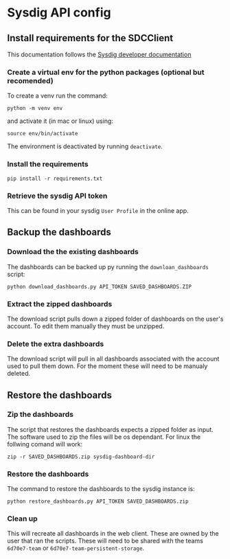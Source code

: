 # Sysdig API config

## Install requirements for the SDCClient

This documentation follows the [Sysdig developer documentation](https://docs.sysdig.com/en/docs/developer-tools/)

### Create a virtual env for the python packages (optional but recomended)

To create a venv run the command:

`python -m venv env`

and activate it (in mac or linux) using:

`source env/bin/activate`

 The environment is deactivated by running `deactivate`.

### Install the requirements

 `pip install -r requirements.txt`


### Retrieve the sysdig API token

This can be found in your sysdig `User Profile` in the online app.

## Backup the dashboards

### Download the the existing dashboards

The dashboards can be backed up py running the `downloan_dashboards` script:

```
python download_dashboards.py API_TOKEN SAVED_DASHBOARDS.ZIP
```

### Extract the zipped dashboards

The download script pulls down a zipped folder of dashboards on the user's account.  To edit them manually they must be unzipped. 

### Delete the extra dashboards

The download script will pull in all dashboards associated with the account used to pull them down. For the moment these will need to be manualy deleted.

## Restore the dashboards

### Zip the dashboards

The script that restores the dashboards expects a zipped folder as input.  The software used to zip the files will be os dependant.  For linux the follwing comand will work:

```
zip -r SAVED_DASHBOARDS.zip sysdig-dashboard-dir
```


### Restore the dashboards

The command to restore the dashboards to the sysdig instance is:


```
python restore_dashboards.py API_TOKEN SAVED_DASHBOARDS.zip
```

### Clean up

This will recreate all dashboards in the web client.  These are owned by the user that ran the scripts. These will need to be shared with the teams `6d70e7-team` or `6d70e7-team-persistent-storage`. 